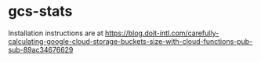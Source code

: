 # gcs-stats

Installation instructions are at https://blog.doit-intl.com/carefully-calculating-google-cloud-storage-buckets-size-with-cloud-functions-pub-sub-89ac34676629
